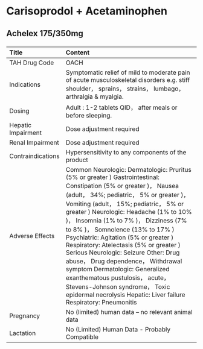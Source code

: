 # Carisoprodol + Acetaminophen

## Achelex 175/350mg

##### 

| Title              | Content                                                                                                                                                                                                                                                                                                                                                                                                                                                                                                                                                                                                                                                                  |
|:-------------------|:-------------------------------------------------------------------------------------------------------------------------------------------------------------------------------------------------------------------------------------------------------------------------------------------------------------------------------------------------------------------------------------------------------------------------------------------------------------------------------------------------------------------------------------------------------------------------------------------------------------------------------------------------------------------------|
| TAH Drug Code      | OACH                                                                                                                                                                                                                                                                                                                                                                                                                                                                                                                                                                                                                                                                     |
| Indications        | Symptomatic relief of mild to moderate pain of acute musculoskeletal disorders e.g. stiff shoulder， sprains， strains， lumbago， arthralgia & myalgia.                                                                                                                                                                                                                                                                                                                                                                                                                                                                                                                 |
| Dosing             | Adult : 1-2 tablets QID， after meals or before sleeping.                                                                                                                                                                                                                                                                                                                                                                                                                                                                                                                                                                                                                |
| Hepatic Impairment | Dose adjustment required                                                                                                                                                                                                                                                                                                                                                                                                                                                                                                                                                                                                                                                 |
| Renal Impairment   | Dose adjustment required                                                                                                                                                                                                                                                                                                                                                                                                                                                                                                                                                                                                                                                 |
| Contraindications  | Hypersensitivity to any components of the product                                                                                                                                                                                                                                                                                                                                                                                                                                                                                                                                                                                                                        |
| Adverse Effects    | Common Neurologic: Dermatologic: Pruritus (5% or greater ) Gastrointestinal: Constipation (5% or greater )， Nausea (adult， 34%; pediatric， 5% or greater )， Vomiting (adult， 15%; pediatric， 5% or greater ) Neurologic: Headache (1% to 10% )， Insomnia (1% to 7% )， Dizziness (7% to 8% )， Somnolence (13% to 17% ) Psychiatric: Agitation (5% or greater ) Respiratory: Atelectasis (5% or greater ) Serious Neurologic: Seizure Other: Drug abuse， Drug dependence， Withdrawal symptom Dermatologic: Generalized exanthematous pustulosis， acute， Stevens-Johnson syndrome， Toxic epidermal necrolysis Hepatic: Liver failure Respiratory: Pneumonitis |
| Pregnancy          | No (limited) human data – no relevant animal data                                                                                                                                                                                                                                                                                                                                                                                                                                                                                                                                                                                                                        |
| Lactation          | No (Limited) Human Data - Probably Compatible                                                                                                                                                                                                                                                                                                                                                                                                                                                                                                                                                                                                                            |

